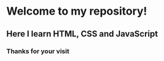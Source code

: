 # Welcome to my repository!

## Here I learn HTML, CSS and JavaScript ##

### Thanks for your visit ###